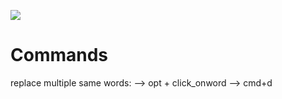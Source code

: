 


![](aharo24%202023-02-28%20at%2012.34.15%20AM.png)










# Commands

replace multiple same words:
	--> opt + click_onword
	--> cmd+d 









